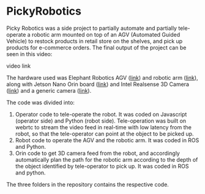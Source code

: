 # PickyRobotics

Picky Robotics was a side project to partially automate and partially tele-operate a robotic arm mounted on top of an AGV (Automated Guided Vehicle) to restock products in retail store on the shelves, and pick up products for e-commerce orders. The final output of the project can be seen in this video:

video link

The hardware used was Elephant Robotics AGV ([link](https://shop.elephantrobotics.com/collections/myagv)) and robotic arm ([link](https://shop.elephantrobotics.com/collections/mycobot)), along with Jetson Nano Orin board ([link](https://www.amazon.com/NVIDIA-Jetson-Orin-Nano-Developer/dp/B0BZJTQ5YP/ref=sr_1_4?crid=1KP7XUWV8W7WZ&dib=eyJ2IjoiMSJ9.9gCJw-kXE2J0rq1kTcqrwYIhb5V7beyBCAk4wMXTUW9Zug1aUlJlaKTkdkvf8S7uQ6riSXjcjIfHfBsseUSDotSDtK2J1jWxXs5fRpx9ajH6zMzFYfC7a2HdnigutUF3wYWuKAmASwopZ0FKc_W_P0xibj5SfJlRTWuHWAzK38oLX_ggjelnsTNbKxJ6UsbDVWFRq8BmGrYGxi20vIwTl6BTFHJ37eNlTWA_pa0fU00.BwD27H1P5UsZRFRmx4vRvGhGJVJB003J-ObuOx5QjdM&dib_tag=se&keywords=jetson+orin&qid=1712116785&sprefix=jetson+%2Caps%2C774&sr=8-4)) and Intel Realsense 3D Camera ([link](https://www.amazon.com/Intel-Realsense-D435-Webcam-FPS/dp/B07BLS5477/ref=sr_1_1?crid=FYSV9ICHGYL5&dib=eyJ2IjoiMSJ9.kF-s8KCp4ID2xKAxTR4XwTzH1C5zC5yspINkKqhdm_aEtCXm3IwWUO1egnHTtAawlzZL7vNXJl3oNF5bmSjrO9ku5UDKbJUTpZ1sZFsC3PE.VryyQBjHpB2EZhZMx5miYgOeBMpqKfj-y90Uf7n6i8c&dib_tag=se&keywords=intel+realsense+d435&qid=1712117089&sprefix=intel+realsense+d435%2Caps%2C187&sr=8-1)) and a generic camera ([link](https://www.amazon.com/gp/product/B01DRJXDEA/ref=ppx_yo_dt_b_search_asin_title?ie=UTF8&psc=1)).

The code was divided into:
1. Operator code to tele-operate the robot. It was coded on Javascript (operator side) and Python (robot side). Tele-operation was built on webrtc to stream the video feed in real-time with low latency from the robot, so that the tele-operator can point at the object to be picked up. 
2. Robot code to operate the AGV and the robotic arm. It was coded in ROS and Python. 
3. Orin code to get 3D camera feed from the robot, and accordingly automatically plan the path for the robotic arm according to the depth of the object identified by tele-operator to pick up. It was coded in ROS and python.

The three folders in the repository contains the respective code.

